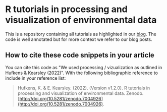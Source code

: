 # R tutorials in processing and visualization of environmental data 

This is a repository containing all tutorials as highlighted in our [blog](https://bluegreenlabs.org/categories/tutorial/). The code is well annotated but for more context we refer to our blog posts.

## How to cite these code snippets in your article

You can cite this code as "We used processing / vizualization as outlined in Hufkens & Kearsley (2022)". With the following bibliographic reference to include in your reference list:

> Hufkens, K. & E. Kearsley. (2022). (Version v1.2.0). R tutorials in processing and visualization of environmental data. Zenodo. [http://doi.org/10.5281/zenodo.7004926](http://doi.org/10.5281/zenodo.7004926). 
